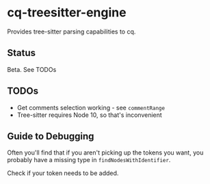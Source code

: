 # cq-treesitter-engine

Provides tree-sitter parsing capabilities to cq.

## Status

Beta. See TODOs

## TODOs

- Get comments selection working - see `commentRange`
- Tree-sitter requires Node 10, so that's inconvenient 

## Guide to Debugging

Often you'll find that if you aren't picking up the tokens you want, you probably have a missing type in `findNodesWithIdentifier`.

Check if your token needs to be added.
